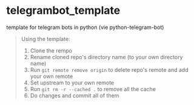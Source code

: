 # telegrambot_template
template for telegram bots in python (vie python-telegram-bot)

> Using the template:
> 
> 1. Clone the rempo
> 2. Rename cloned repo's directory name (to your own directory name)
> 3. Run `git remote remove origin` to delete repo's remote and add your own remote 
> 4. Set upstream to your own remote 
> 5. Run `git rm -r --cached .` to remove all the cache
> 6. Do changes and commit all of them
